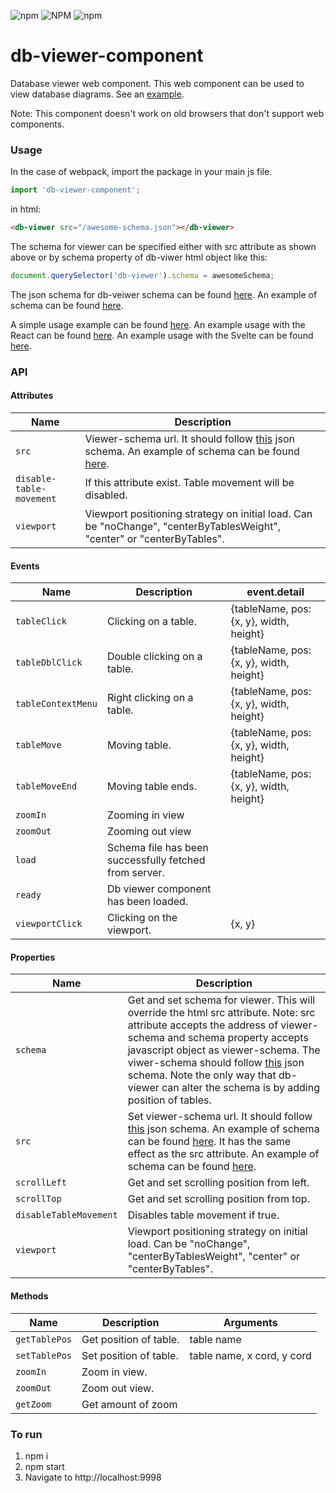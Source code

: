 ![npm](https://img.shields.io/npm/dt/db-viewer-component.svg)
![NPM](https://img.shields.io/npm/l/db-viewer-component.svg)
![npm](https://img.shields.io/npm/v/db-viewer-component.svg)

# db-viewer-component

Database viewer web component. This web component can be used to view database diagrams.
See an [example](https://codesandbox.io/s/vanila-6f3zz).

Note: This component doesn't work on old browsers that don't support web components.

### Usage
In the case of webpack, import the package in your main js file.
```javascript
import 'db-viewer-component';
```
in html:
```html
<db-viewer src="/awesome-schema.json"></db-viewer>
```
The schema for viewer can be specified either with src attribute as shown above or by schema property of db-viwer html object like this:

```javascript
document.querySelector('db-viewer').schema = awesomeSchema;
```
The json schema for db-veiwer schema can be found [here](https://raw.githubusercontent.com/ayeressian/db-viewer-component/new-events-methods/src/validation-schema.json). An example of schema can be found [here](https://raw.githubusercontent.com/ayeressian/db-viewer-component/master/example/schema/school.json).

A simple usage example can be found [here](https://stackblitz.com/edit/db-viewer-component-simple-example).
An example usage with the React can be found [here](https://stackblitz.com/edit/db-viewer-component-react-example). An example usage with the Svelte can be found [here](https://codesandbox.io/s/white-fast-uvdk2).

### API
#### Attributes
Name | Description
--- | ---
`src` | Viewer-schema url. It should follow [this](https://raw.githubusercontent.com/ayeressian/db-viewer-component/new-events-methods/src/validation-schema.json) json schema. An example of schema can be found [here](https://raw.githubusercontent.com/ayeressian/db-viewer-component/master/example/schema/school.json).
`disable-table-movement` | If this attribute exist. Table movement will be disabled.
`viewport` | Viewport positioning strategy on initial load. Can be "noChange", "centerByTablesWeight", "center" or "centerByTables".
#### Events
Name | Description | event.detail
--- | --- | ---
`tableClick` | Clicking on a table. | {tableName, pos: {x, y}, width, height}
`tableDblClick` | Double clicking on a table. | {tableName, pos: {x, y}, width, height}
`tableContextMenu` | Right clicking on a table. | {tableName, pos: {x, y}, width, height}
`tableMove` | Moving table. | {tableName, pos: {x, y}, width, height}
`tableMoveEnd` | Moving table ends. | {tableName, pos: {x, y}, width, height}
`zoomIn` | Zooming in view |
`zoomOut` | Zooming out view |
`load` | Schema file has been successfully fetched from server. |
`ready` | Db viewer component has been loaded. |
`viewportClick` | Clicking on the viewport. | {x, y}
#### Properties
Name | Description
--- | ---
`schema` | Get and set schema for viewer. This will override the html src attribute. Note: src attribute accepts the address of viewer-schema and schema property accepts javascript object as viewer-schema. The viwer-schema should follow [this](https://raw.githubusercontent.com/ayeressian/db-viewer-component/new-events-methods/src/validation-schema.json) json schema. Note the only way that db-viewer can alter the schema is by adding position of tables.
`src` | Set viewer-schema url. It should follow [this](https://github.com/ayeressian/db-viewer-component/blob/new-events-methods/src/validation-schema.json) json schema. An example of schema can be found [here](https://raw.githubusercontent.com/ayeressian/db-viewer-component/master/example/schema/school.json). It has the same effect as the src attribute. An example of schema can be found [here](https://raw.githubusercontent.com/ayeressian/db-viewer-component/master/example/schema/school.json).
`scrollLeft` | Get and set scrolling position from left.
`scrollTop` | Get and set scrolling position from top.
`disableTableMovement` | Disables table movement if true.
`viewport` | Viewport positioning strategy on initial load. Can be "noChange", "centerByTablesWeight", "center" or "centerByTables".
#### Methods
Name | Description | Arguments
--- | --- | ---
`getTablePos` | Get position of table. | table name
`setTablePos` | Set position of table. | table name, x cord, y cord
`zoomIn` | Zoom in view. |
`zoomOut` | Zoom out view. |
`getZoom` | Get amount of zoom |

### To run
  1. npm i
  2. npm start
  3. Navigate to http://localhost:9998
